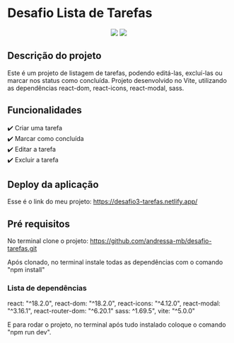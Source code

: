 # Desafio Lista de Tarefas
<p align="center">
  <img src="https://img.shields.io/static/v1?label=react&message=framework&color=blue&style=for-the-badge&logo=REACT"/>
  <img src="https://img.shields.io/static/v1?label=Netlify&message=deploy&color=blue&style=for-the-badge&logo=netlify"/>
</p>

## Descrição do projeto
Este é um projeto de listagem de tarefas, podendo editá-las, excluí-las ou marcar nos status como concluída.
Projeto desenvolvido no Vite, utilizando as dependências react-dom, react-icons, react-modal, sass.

## Funcionalidades

:heavy_check_mark: Criar uma tarefa <br>
:heavy_check_mark: Marcar como concluída <br>
:heavy_check_mark: Editar a tarefa <br>
:heavy_check_mark: Excluir a tarefa <br>

## Deploy da aplicação
Esse é o link do meu projeto: https://desafio3-tarefas.netlify.app/

## Pré requisitos
No terminal clone o projeto:
https://github.com/andressa-mb/desafio-tarefas.git

Após clonado, no terminal instale todas as dependências com o comando "npm install"
### Lista de dependências
react: "^18.2.0",
react-dom: "^18.2.0",
react-icons: "^4.12.0",
react-modal: "^3.16.1",
react-router-dom: "^6.20.1" 
sass: ^1.69.5",
vite: "^5.0.0"

E para rodar o projeto, no terminal após tudo instalado coloque o comando "npm run dev". 
